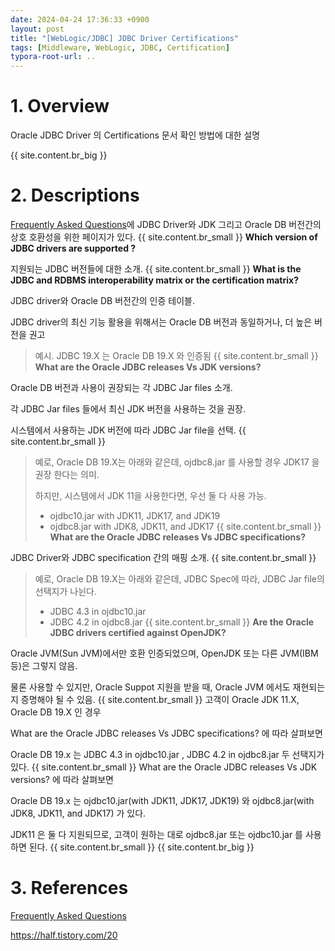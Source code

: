 ```yaml
---
date: 2024-04-24 17:36:33 +0900
layout: post
title: "[WebLogic/JDBC] JDBC Driver Certifications"
tags: [Middleware, WebLogic, JDBC, Certification]
typora-root-url: ..
---
```


# 1. Overview
Oracle JDBC Driver 의 Certifications 문서 확인 방법에 대한 설명

{{ site.content.br_big }}

# 2. Descriptions
[Frequently Asked Questions](https://www.oracle.com/database/technologies/faq-jdbc.html)에 JDBC Driver와 JDK 그리고 Oracle DB 버전간의 상호 호환성을 위한 페이지가 있다.
{{ site.content.br_small }}
**Which version of JDBC drivers are supported ?**

지원되는 JDBC 버전들에 대한 소개.
{{ site.content.br_small }}
**What is the JDBC and RDBMS interoperability matrix or the certification matrix?**

JDBC driver와 Oracle DB 버전간의 인증 테이블.

JDBC driver의 최신 기능 활용을 위해서는 Oracle DB 버전과 동일하거나, 더 높은 버전을 권고

> 예시. JDBC 19.X 는 Oracle DB 19.X 와 인증됨
{{ site.content.br_small }}
**What are the Oracle JDBC releases Vs JDK versions?**

Oracle DB 버전과 사용이 권장되는 각 JDBC Jar files 소개.

각 JDBC Jar files 들에서 최신 JDK 버전을 사용하는 것을 권장.

시스템에서 사용하는 JDK 버전에 따라 JDBC Jar file을 선택.
{{ site.content.br_small }}
> 예로, Oracle DB 19.X는 아래와 같은데, ojdbc8.jar 를 사용할 경우 JDK17 을 권장 한다는 의미.
>
> 하지만, 시스템에서 JDK 11을 사용한다면, 우선 둘 다 사용 가능.
>
> * ojdbc10.jar with JDK11, JDK17, and JDK19
> * ojdbc8.jar with JDK8, JDK11, and JDK17
{{ site.content.br_small }}
**What are the Oracle JDBC releases Vs JDBC specifications?**

JDBC Driver와 JDBC specification 간의 매핑 소개.
{{ site.content.br_small }}
> 예로, Oracle DB 19.X는 아래와 같은데, JDBC Spec에 따라, JDBC Jar file의 선택지가 나뉜다.
>
> * JDBC 4.3 in ojdbc10.jar
> * JDBC 4.2 in ojdbc8.jar
{{ site.content.br_small }}
**Are the Oracle JDBC drivers certified against OpenJDK?**

Oracle JVM(Sun JVM)에서만 호환 인증되었으며, OpenJDK 또는 다른 JVM(IBM 등)은 그렇지 않음.

물론 사용할 수 있지만, Oracle Suppot 지원을 받을 때, Oracle JVM 에서도 재현되는지 증명해야 될 수 있음.
{{ site.content.br_small }}
고객이 Oracle JDK 11.X, Oracle DB 19.X 인 경우

What are the Oracle JDBC releases Vs JDBC specifications? 에 따라 살펴보면

Oracle DB 19.x 는 JDBC 4.3 in ojdbc10.jar , JDBC 4.2 in ojdbc8.jar 두 선택지가 있다.
{{ site.content.br_small }}
What are the Oracle JDBC releases Vs JDK versions? 에 따라 살펴보면

Oracle DB 19.x 는 ojdbc10.jar(with JDK11, JDK17, JDK19) 와 ojdbc8.jar(with JDK8, JDK11, and JDK17) 가 있다.

JDK11 은 둘 다 지원되므로, 고객이 원하는 대로 ojdbc8.jar 또는 ojdbc10.jar 를 사용하면 된다.
{{ site.content.br_small }}
{{ site.content.br_big }}

# 3. References

[Frequently Asked Questions](https://www.oracle.com/database/technologies/faq-jdbc.html)

https://half.tistory.com/20
